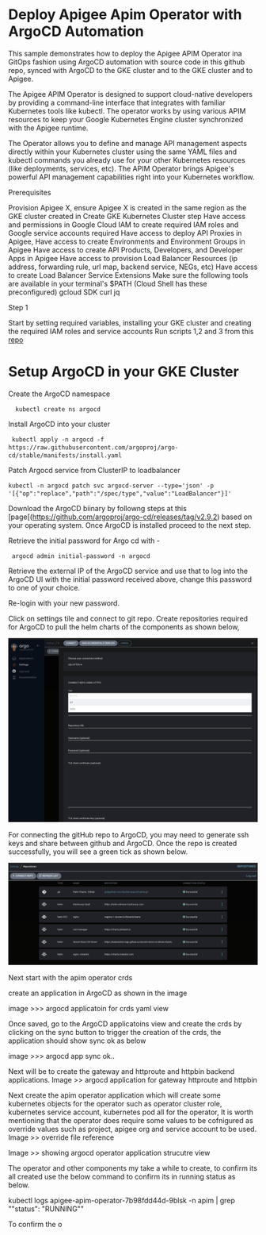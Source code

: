 

# Deploy Apigee Apim Operator with ArgoCD Automation

This sample demonstrates how to deploy the Apigee APIM Operator ina GitOps fashion using ArgoCD automation with source code in this github repo, synced with ArgoCD to the GKE cluster and to the GKE cluster and to Apigee.

The Apigee APIM Operator is designed to support cloud-native developers by providing a command-line interface that integrates with familiar Kubernetes tools like kubectl. The operator works by using various APIM resources to keep your Google Kubernetes Engine cluster synchronized with the Apigee runtime.

The Operator allows you to define and manage API management aspects directly within your Kubernetes cluster using the same YAML files and kubectl commands you already use for your other Kubernetes resources (like deployments, services, etc). The APIM Operator brings Apigee's powerful API management capabilities right into your Kubernetes workflow.



Prerequisites

Provision Apigee X, ensure Apigee X is created in the same region as the GKE cluster created in Create GKE Kubernetes Cluster step
Have access and permissions in Google Cloud IAM to create required IAM roles and Google service accounts required
Have access to deploy API Proxies in Apigee,
Have access to create Environments and Environment Groups in Apigee
Have access to create API Products, Developers, and Developer Apps in Apigee
Have access to provision Load Balancer Resources (ip address, forwarding rule, url map, backend service, NEGs, etc)
Have access to create Load Balancer Service Extensions
Make sure the following tools are available in your terminal's $PATH (Cloud Shell has these preconfigured)
gcloud SDK
curl
jq


Step 1

Start by setting required variables,  installing your GKE cluster and creating the required IAM roles and service accounts
Run scripts 1,2 and 3 from this [repo](https://github.com/AyoSal/apim-operator)



# Setup ArgoCD in your GKE Cluster

Create the ArgoCD namespace 
```
  kubectl create ns argocd
```

Install ArgoCD into your cluster
```
 kubectl apply -n argocd -f https://raw.githubusercontent.com/argoproj/argo-cd/stable/manifests/install.yaml
```


Patch Argocd service from ClusterIP to loadbalancer 
```
kubectl -n argocd patch svc argocd-server --type='json' -p '[{"op":"replace","path":"/spec/type","value":"LoadBalancer"}]'
```

Download the ArgoCD biinary by followng steps at this [page[(https://github.com/argoproj/argo-cd/releases/tag/v2.9.2) based on your operating system. 
Once ArgoCD is installed proceed to the next step.

Retrieve the initial password for Argo cd with -

```
 argocd admin initial-password -n argocd
```

Retrieve the external IP of the ArgoCD service and use that to log into the ArgoCD UI with the initial password received above, change this password to one of your choice. 

Re-login with your new password.

Click on settings tile and connect to git repo. Create repositories required for ArgoCD to pull the helm charts of the components as shown below, 


![Image of screenshot](/media/repo-setup.png)


For connecting the gitHub repo to ArgoCD, you may need to generate ssh keys and share between github and ArgoCD.
Once the repo is created successfully, you will see a green tick as shown below.

![Image of screenshot](/media/argocd-repos.png)


Next start with the apim operator crds

create an application in ArgoCD as shown in the image

image >>> argocd applicatoin for crds yaml view 


Once saved, go to the ArgoCD applicatoins view and create the crds by clicking on the sync button to trigger the creation of the crds, the application should show sync ok as below

image >>> argocd app sync ok..


Next will be to create the gateway and httproute and httpbin backend applications.
 Image >> argocd application for gateway httproute and httpbin



 Next create the apim operator application which will create some  kubernetes objects for the operator such as operator cluster role, kubernetes service account, kubernetes pod all for the operator, 
It is worth mentioning that the operator does require some values to be cofnigured as override values such as project, apigee org and service account to be used.
Image >> override file reference 

 Image >> showing argocd operator application strucutre view


The operator and other components my take a while to create, to confirm its all created use the below command to confirm its in running status as below.

kubectl logs  apigee-apim-operator-7b98fdd44d-9blsk -n apim | grep "\"status\": \"RUNNING\""



To confirm the o

 
